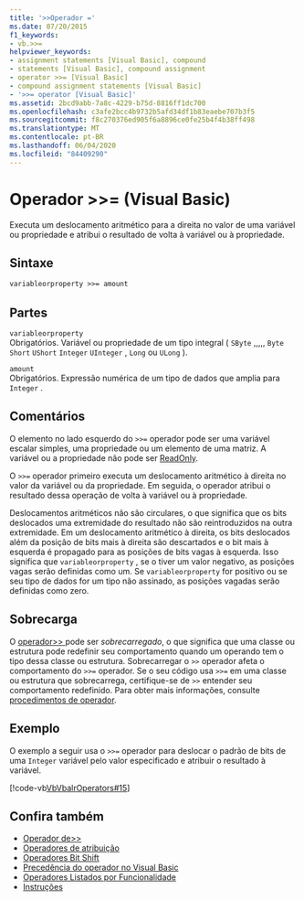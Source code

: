 ```yaml
---
title: '>>Operador ='
ms.date: 07/20/2015
f1_keywords:
- vb.>>=
helpviewer_keywords:
- assignment statements [Visual Basic], compound
- statements [Visual Basic], compound assignment
- operator >>= [Visual Basic]
- compound assignment statements [Visual Basic]
- '>>= operator [Visual Basic]'
ms.assetid: 2bcd9abb-7a8c-4229-b75d-8816ff1dc700
ms.openlocfilehash: c3afe2bcc4b9732b5afd34df1b83eaebe707b3f5
ms.sourcegitcommit: f8c270376ed905f6a8896ce0fe25b4f4b38ff498
ms.translationtype: MT
ms.contentlocale: pt-BR
ms.lasthandoff: 06/04/2020
ms.locfileid: "84409290"
---
```

# <a name="-operator-visual-basic"></a>Operador >>= (Visual Basic)
Executa um deslocamento aritmético para a direita no valor de uma variável ou propriedade e atribui o resultado de volta à variável ou à propriedade.  
  
## <a name="syntax"></a>Sintaxe  
  
```vb  
variableorproperty >>= amount  
```  
  
## <a name="parts"></a>Partes  
 `variableorproperty`  
 Obrigatórios. Variável ou propriedade de um tipo integral ( `SByte` ,,,,, `Byte` `Short` `UShort` `Integer` `UInteger` , `Long` ou `ULong` ).  
  
 `amount`  
 Obrigatórios. Expressão numérica de um tipo de dados que amplia para `Integer` .  
  
## <a name="remarks"></a>Comentários  
 O elemento no lado esquerdo do `>>=` operador pode ser uma variável escalar simples, uma propriedade ou um elemento de uma matriz. A variável ou a propriedade não pode ser [ReadOnly](../modifiers/readonly.md).  
  
 O `>>=` operador primeiro executa um deslocamento aritmético à direita no valor da variável ou da propriedade. Em seguida, o operador atribui o resultado dessa operação de volta à variável ou à propriedade.  
  
 Deslocamentos aritméticos não são circulares, o que significa que os bits deslocados uma extremidade do resultado não são reintroduzidos na outra extremidade. Em um deslocamento aritmético à direita, os bits deslocados além da posição de bits mais à direita são descartados e o bit mais à esquerda é propagado para as posições de bits vagas à esquerda. Isso significa que `variableorproperty` , se o tiver um valor negativo, as posições vagas serão definidas como um. Se `variableorproperty` for positivo ou se seu tipo de dados for um tipo não assinado, as posições vagadas serão definidas como zero.  
  
## <a name="overloading"></a>Sobrecarga  
 O [operador>> ](right-shift-operator.md) pode ser *sobrecarregado*, o que significa que uma classe ou estrutura pode redefinir seu comportamento quando um operando tem o tipo dessa classe ou estrutura. Sobrecarregar o `>>` operador afeta o comportamento do `>>=` operador. Se o seu código usa `>>=` em uma classe ou estrutura que sobrecarrega, certifique-se de `>>` entender seu comportamento redefinido. Para obter mais informações, consulte [procedimentos de operador](../../programming-guide/language-features/procedures/operator-procedures.md).  
  
## <a name="example"></a>Exemplo  
 O exemplo a seguir usa o `>>=` operador para deslocar o padrão de bits de uma `Integer` variável pelo valor especificado e atribuir o resultado à variável.  
  
 [!code-vb[VbVbalrOperators#15](~/samples/snippets/visualbasic/VS_Snippets_VBCSharp/VbVbalrOperators/VB/Class1.vb#15)]  
  
## <a name="see-also"></a>Confira também

- [Operador de>> ](right-shift-operator.md)
- [Operadores de atribuição](assignment-operators.md)
- [Operadores Bit Shift](bit-shift-operators.md)
- [Precedência do operador no Visual Basic](operator-precedence.md)
- [Operadores Listados por Funcionalidade](operators-listed-by-functionality.md)
- [Instruções](../../programming-guide/language-features/statements.md)
